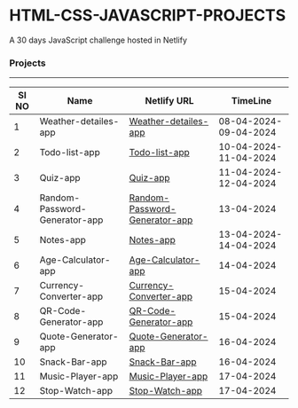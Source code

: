 # HTML-CSS-JAVASCRIPT-PROJECTS
A 30 days JavaScript challenge hosted in Netlify

### Projects
 ---
 |SI NO| Name | Netlify URL       | TimeLine |
 |-------|---------|---------|---------|
 |1| Weather-detailes-app | [Weather-detailes-app](https://weather-detailes-app.netlify.app/) | 08-04-2024-09-04-2024|
 |2| Todo-list-app | [Todo-list-app](https://todo-list-appliactionn.netlify.app/) | 10-04-2024-11-04-2024|
 |3| Quiz-app | [Quiz-app](https://quiz-applicationn.netlify.app/) | 11-04-2024-12-04-2024|
 |4| Random-Password-Generator-app | [Random-Password-Generator-app](https://random-password-generator-appy.netlify.app/) | 13-04-2024 |
 |5| Notes-app | [Notes-app](https://notes-applicationnn.netlify.app/) | 13-04-2024-14-04-2024 |
 |6| Age-Calculator-app | [Age-Calculator-app](https://age-calculator-applicationn.netlify.app/) | 14-04-2024 |
 |7| Currency-Converter-app | [Currency-Converter-app](https://currency-converter-applicationn.netlify.app/) | 15-04-2024 |
 |8| QR-Code-Generator-app | [QR-Code-Generator-app](https://qr-code-generator-applicationn.netlify.app/) | 15-04-2024 |
 |9| Quote-Generator-app | [Quote-Generator-app](https://quote-generator-applicationn.netlify.app/) | 16-04-2024 |
 |10| Snack-Bar-app | [Snack-Bar-app](https://snack-bar-applicationn.netlify.app/) | 16-04-2024 |
 |11| Music-Player-app | [Music-Player-app](https://music-player-applicationn.netlify.app/) | 17-04-2024 |
 |12| Stop-Watch-app | [Stop-Watch-app](https://stop-watch-applicationn.netlify.app/) | 17-04-2024 |
